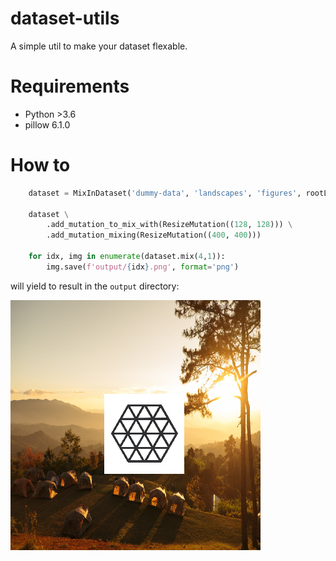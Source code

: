 # dataset-utils

A simple util to make your dataset flexable.

# Requirements
- Python >3.6
- pillow 6.1.0

# How to

```python
    dataset = MixInDataset('dummy-data', 'landscapes', 'figures', rootLogger)

    dataset \
        .add_mutation_to_mix_with(ResizeMutation((128, 128))) \
        .add_mutation_mixing(ResizeMutation((400, 400)))

    for idx, img in enumerate(dataset.mix(4,1)):
        img.save(f'output/{idx}.png', format='png')

```

will yield to result in the `output` directory:

![output.png](output/0.png)